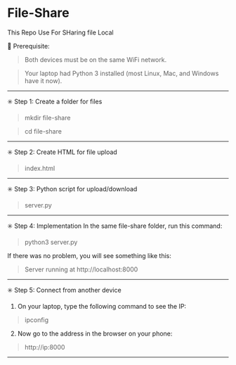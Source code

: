 # File-Share
This Repo Use For SHaring file Local

🧱 Prerequisite:
  >Both devices must be on the same WiFi network.

  >Your laptop had Python 3 installed (most Linux, Mac, and Windows have it now).
------------------------------
✳️ Step 1: Create a folder for files
  >mkdir file-share

  >cd file-share
------------------------------
✳️ Step 2: Create HTML for file upload
>index.html
------------------------------
✳️ Step 3: Python script for upload/download
>server.py
------------------------------
✳️ Step 4: Implementation
In the same file-share folder, run this command:

>python3 server.py

If there was no problem, you will see something like this:

>Server running at http://localhost:8000
------------------------------
✳️ Step 5: Connect from another device
1. On your laptop, type the following command to see the IP:
  >ipconfig
2. Now go to the address in the browser on your phone:
  >http://ip:8000
------------------------------
